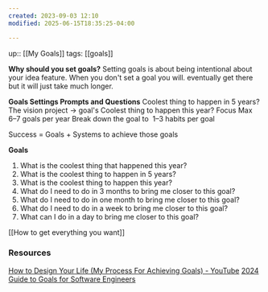 ```yaml
---
created: 2023-09-03 12:10
modified: 2025-06-15T18:35:25-04:00

---
```

up::  [[My Goals]]
tags: [[goals]]

**Why should you set goals?**
Setting goals is about being intentional about your idea feature. When you don't set a goal you will. eventually get there but it will just take much longer.

**Goals Settings Prompts and Questions**
Coolest thing to happen in 5 years?
The vision project -> goal's
Coolest thing to happen this year?
Focus Max 6–7 goals per year
Break down the goal to 
1–3 habits per goal

Success = Goals + Systems to achieve those goals

**Goals**
1. What is the coolest thing that happened this year?
2. What is the coolest thing to happen in 5 years?
3. What is the coolest thing to happen this year?
4. What do I need to do in 3 months to bring me closer to this goal?
5. What do I need to do in one month to bring me closer to this goal?
6. What do I need to do in a week to bring me closer to this goal?
7. What can I do in a day to bring me closer to this goal?


[[How to get everything you want]]

### Resources
[How to Design Your Life (My Process For Achieving Goals) - YouTube](https://www.youtube.com/watch?v=Czru2CuWyxQ)
[2024 Guide to Goals for Software Engineers](https://careercutler.substack.com/p/2024-guide-to-goals-for-software)
